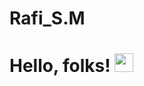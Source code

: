 # Rafi_S.M

# Hello, folks! <img src="https://raw.githubusercontent.com/MartinHeinz/MartinHeinz/master/wave.gif" width="30px">
